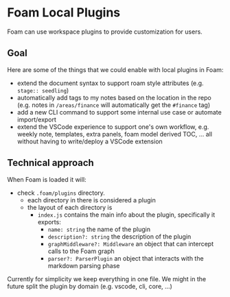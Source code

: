 # Foam Local Plugins

Foam can use workspace plugins to provide customization for users.

## Goal

Here are some of the things that we could enable with local plugins in Foam:
- extend the document syntax to support roam style attributes (e.g. `stage:: seedling`)
- automatically add tags to my notes based on the location in the repo (e.g. notes in `/areas/finance` will automatically get the `#finance` tag)
- add a new CLI command to support some internal use case or automate import/export
- extend the VSCode experience to support one's own workflow, e.g. weekly note, templates, extra panels, foam model derived TOC, ... all without having to write/deploy a VSCode extension

## Technical approach

When Foam is loaded it will:
- check `.foam/plugins` directory.
	- each directory in there is considered a plugin
	- the layout of each directory is
		- `index.js` contains the main info about the plugin, specifically it exports:
			- `name: string` the name of the plugin
			- `description?: string` the description of the plugin
			- `graphMiddleware?: Middleware` an object that can intercept calls to the Foam graph
			- `parser?: ParserPlugin` an object that interacts with the markdown parsing phase

Currently for simplicity we keep everything in one file. We might in the future split the plugin by domain (e.g. vscode, cli, core, ...)